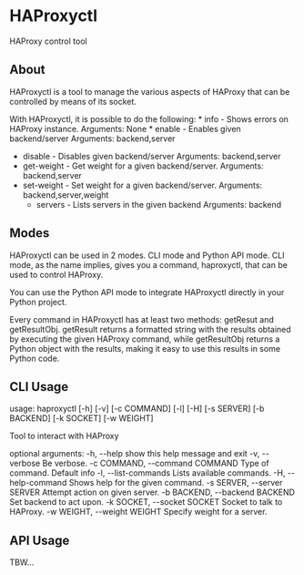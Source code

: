 HAProxyctl
==========

HAProxy control tool

About
--------

HAProxyctl is a tool to manage the various aspects of HAProxy that can be controlled by means of its socket.

With HAProxyctl, it is possible to do the following:
	* info  -  Shows errors on HAProxy instance. Arguments: None
	* enable  -  Enables given backend/server Arguments: backend,server
  * disable  -  Disables given backend/server Arguments: backend,server
  * get-weight  -  Get weight for a given backend/server. Arguments: backend,server	
  * set-weight  -  Set weight for a given backend/server. Arguments: backend,server,weight
	* servers  -  Lists servers in the given backend Arguments: backend

Modes
-----

HAProxyctl can be used in 2 modes. CLI mode and Python API mode. 
CLI mode, as the name implies, gives you a command, haproxyctl, that can be used to control HAProxy.

You can use the Python API mode to integrate HAProxyctl directly in your Python project.

Every command in HAProxyctl has at least two methods: getResut and getResultObj. getResult returns a formatted string with the results obtained by executing the given HAProxy command, while getResultObj returns a Python object with the results, making it easy to use this results in some Python code.

CLI Usage
---------

usage: haproxyctl [-h] [-v] [-c COMMAND] [-l] [-H] [-s SERVER] [-b BACKEND]
                  [-k SOCKET] [-w WEIGHT]

Tool to interact with HAProxy

optional arguments:
  -h, --help            show this help message and exit
  -v, --verbose         Be verbose.
  -c COMMAND, --command COMMAND
                        Type of command. Default info
  -l, --list-commands   Lists available commands.
  -H, --help-command    Shows help for the given command.
  -s SERVER, --server SERVER
                        Attempt action on given server.
  -b BACKEND, --backend BACKEND
                        Set backend to act upon.
  -k SOCKET, --socket SOCKET
                        Socket to talk to HAProxy.
  -w WEIGHT, --weight WEIGHT
                        Specify weight for a server.


API Usage
---------

TBW...
